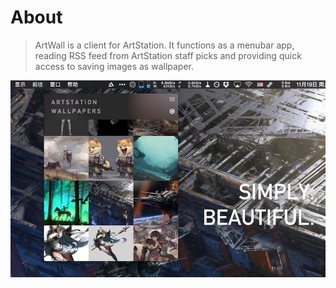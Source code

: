 # About
> ArtWall is a client for ArtStation. It functions as a menubar app, reading RSS feed from ArtStation staff picks and providing quick access to saving images as wallpaper.  

![](screenshots.jpg)
